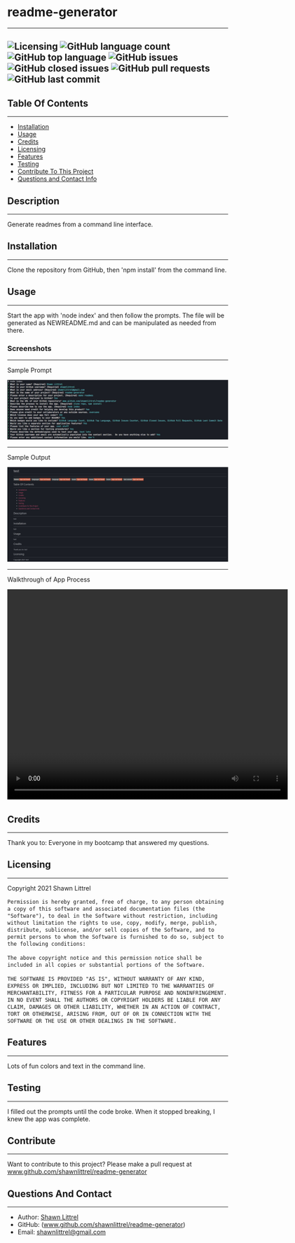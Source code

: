 
    
# readme-generator
---
    
    
![Licensing](https://img.shields.io/github/license/shawnlittrel/readme-generator)   ![GitHub language count](https://img.shields.io/github/languages/count/shawnlittrel/readme-generator)   ![GitHub top language](https://img.shields.io/github/languages/top/shawnlittrel/readme-generator)   ![GitHub issues](https://img.shields.io/github/issues/shawnlittrel/readme-generator)   ![GitHub closed issues](https://img.shields.io/github/issues-closed/shawnlittrel/readme-generator)   ![GitHub pull requests](https://img.shields.io/github/issues-pr/shawnlittrel/readme-generator)   ![GitHub last commit](https://img.shields.io/github/last-commit/shawnlittrel/readme-generator)
---


    
## Table Of Contents
---
* [Installation](#installation)
* [Usage](#usage)
* [Credits](#credits)
* [Licensing](#licensing)
* [Features](#features)
* [Testing](#testing)
* [Contribute To This Project](#contribute)
* [Questions and Contact Info](#questions-and-contact)

    
## Description
---
Generate readmes from a command line interface.
    

    
## Installation
---
Clone the repository from GitHub, then 'npm install' from the command line.


    
## Usage
---
Start the app with 'node index' and then follow the prompts.  The file will be generated as NEWREADME.md and can be manipulated as needed from there.

### Screenshots
---
Sample Prompt

![Screenshot](./Develop/assets/images/sample-prompt.JPG)

---
Sample Output

![Screenshot](./Develop/assets/images/sample-output.JPG)

---
Walkthrough of App Process

<video width="640" height="480" controls>
  <source src="./Develop/assets/images/app-demo.mp4" type="video/mp4">
</video>




    
## Credits
---
Thank you to:
Everyone in my bootcamp that answered my questions.


    
## Licensing
---
Copyright 2021 Shawn Littrel 
    
    Permission is hereby granted, free of charge, to any person obtaining a copy of this software and associated documentation files (the "Software"), to deal in the Software without restriction, including without limitation the rights to use, copy, modify, merge, publish, distribute, sublicense, and/or sell copies of the Software, and to permit persons to whom the Software is furnished to do so, subject to the following conditions:  
        
    The above copyright notice and this permission notice shall be included in all copies or substantial portions of the Software. 
        
    THE SOFTWARE IS PROVIDED "AS IS", WITHOUT WARRANTY OF ANY KIND, EXPRESS OR IMPLIED, INCLUDING BUT NOT LIMITED TO THE WARRANTIES OF MERCHANTABILITY, FITNESS FOR A PARTICULAR PURPOSE AND NONINFRINGEMENT. IN NO EVENT SHALL THE AUTHORS OR COPYRIGHT HOLDERS BE LIABLE FOR ANY CLAIM, DAMAGES OR OTHER LIABILITY, WHETHER IN AN ACTION OF CONTRACT, TORT OR OTHERWISE, ARISING FROM, OUT OF OR IN CONNECTION WITH THE SOFTWARE OR THE USE OR OTHER DEALINGS IN THE SOFTWARE.


    
## Features
---
Lots of fun colors and text in the command line.

    
## Testing
---
I filled out the prompts until the code broke.  When it stopped breaking, I knew the app was complete.


    
## Contribute
---
Want to contribute to this project?  Please make a pull request at www.github.com/shawnlittrel/readme-generator


    
## Questions And Contact
---
* Author: [Shawn Littrel](www.github.com/shawnlittrel)
* GitHub: (www.github.com/shawnlittrel/readme-generator)
* Email: shawnlittrel@gmail.com
    
    
